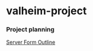 # valheim-project

### Project planning 
[Server Form Outline](https://github.com/ashleighctucker/valheim-project/wiki/Server-Form-MVP)

